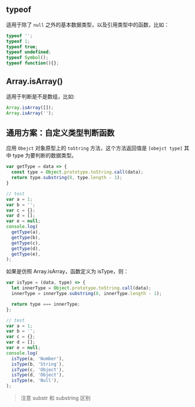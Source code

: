 ## typeof

适用于除了 `null` 之外的基本数据类型，以及引用类型中的函数，比如：

```js
typeof '';
typeof 1;
typeof true;
typeof undefined;
typeof Symbol();
typeof function(){};
```

## Array.isArray()

适用于判断是不是数组，比如:

```js
Array.isArray([]);
Array.isArray('');
```

## 通用方案：自定义类型判断函数

应用 `Obejct` 对象原型上的 `toString` 方法，这个方法返回值是 `[obejct type]` 其中 type
为要判断的数据类型。

```js
var getType = data => {
  const type = Object.prototype.toString.call(data);
  return type.substring(8, type.length - 1);
}

// test
var a = 1;
var b = '';
var c = {};
var d = [];
var e = null;
console.log(
  getType(a),
  getType(b),
  getType(c),
  getType(d),
  getType(e),
);
```

如果是仿照 Array.isArray，函数定义为 isType，则：

```js
var isType = (data, type) => {
  let innerType = Object.prototype.toString.call(data);
  innerType = innerType.substring(8, innerType.length - 1);

  return type === innerType;
};

// test
var a = 1;
var b = '';
var c = {};
var d = [];
var e = null;
console.log(
  isType(a, 'Number'),
  isType(b, 'String'),
  isType(c, 'Object'),
  isType(d, 'Object'),
  isType(e, 'Null'),
);
```

> 注意 substr 和 substring 区别
